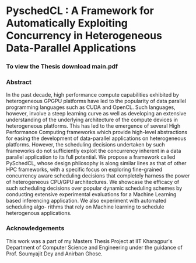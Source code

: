 #                     PyschedCL : A Framework for Automatically Exploiting Concurrency in Heterogeneous Data-Parallel Applications

### To view the Thesis download main.pdf 


### Abstract 

In the past decade, high performance compute capabilities exhibited by heterogeneous GPGPU platforms have led to the popularity of data parallel programming languages such as CUDA and OpenCL. Such languages, however, involve a steep learning curve as well as developing an extensive understanding of the underlying architecture of the compute devices in heterogeneous platforms. This has led to the emergence of several High Performance Computing frameworks which provide high-level abstractions for easing the development of data-parallel applications on heterogeneous platforms. However, the scheduling decisions undertaken by such frameworks do not sufficiently exploit the concurrency inherent in a data parallel application to its full potential. We propose a framework called PySchedCL, whose design philosophy is along similar lines as that of other HPC frameworks, with a specific focus on exploring fine-grained concurrency aware scheduling decisions that completely harness the power of heterogeneous CPU/GPU architectures. We showcase the efficacy of such scheduling decisions over popular dynamic scheduling schemes by conducting extensive experimental evaluations for a Machine Learning based inferencing application. We also experiment with automated scheduling algo- rithms that rely on Machine learning to schedule heterogenous applications.

### Acknowledgements 

This work was a part of my Masters Thesis Project at IIT Kharagpur's Department of Computer Science and Engineering under the guidance of Prof. Soumyajit Dey and Anirban Ghose. 
